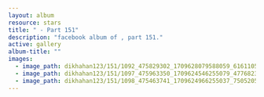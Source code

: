 ```yaml
---
layout: album
resource: stars
title: " - Part 151"
description: "facebook album of , part 151."
active: gallery
album-title: ""
images:
  - image_path: dikhahan123/151/1092_475829302_1709628079588059_6161105233789730223_n.jpg
  - image_path: dikhahan123/151/1097_475963350_1709624546255079_4776823866403977190_n.jpg
  - image_path: dikhahan123/151/1098_475463741_1709624966255037_750520546324225265_n.jpg
---
```

